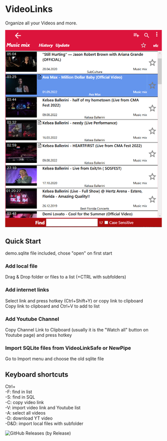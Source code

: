 # VideoLinks
Organize all your Videos and more.


 ![UI](1.png) 
 
 ## Quick Start
  demo.sqlite file included, chose "open" on first start
 
 ### Add local file
 Drag & Drop folder or files to a list (+CTRL with subfolders)
 
 ### Add internet links
 Select link and press hotkey (Ctrl+Shift+Y) or copy link to clipboard  
 Copy link to clipboard and Ctrl+V to add to list
 
 ### Add Youtube Channel
 Copy Channel Link to Clipboard (usually it is the "Watch all" button on Youtube page) and press hotkey
 
 ### Import SQLite files from VideoLinkSafe or NewPipe
 Go to Import menu and choose the old sqlite file
 
 ## Keyboard shortcuts
 Ctrl+    
 -F: find in list    
 -S: find in SQL  
 -C: copy video link  
 -V: import video link and Youtube list  
 -A: select all videos  
 -D: download YT video  
 -D&D: import local files with subfolder  
 
 ![GitHub Releases (by Release)](https://img.shields.io/github/downloads/Isayso/VideoLinks/total)
